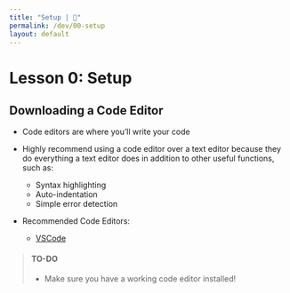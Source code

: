```yaml
---
title: "Setup | 💙"
permalink: /dev/00-setup
layout: default
---
```


# Lesson 0: Setup

## Downloading a Code Editor

* Code editors are where you’ll write your code
* Highly recommend using a code editor over a text editor because they do everything a text editor does in addition to other useful functions, such as:
  * Syntax highlighting
  * Auto-indentation
  * Simple error detection

* Recommended Code Editors:
  * [VSCode](https://code.visualstudio.com/)



> #### TO-DO
>
> - Make sure you have a working code editor installed!
